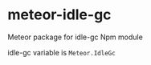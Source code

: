 meteor-idle-gc
==============

Meteor package for idle-gc Npm module

idle-gc variable is `Meteor.IdleGc`